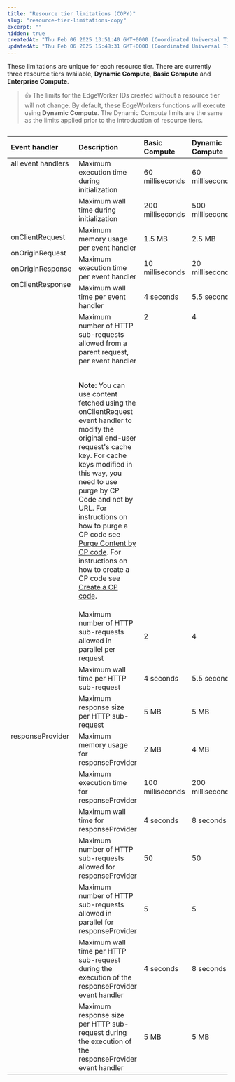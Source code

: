 ```yaml
---
title: "Resource tier limitations (COPY)"
slug: "resource-tier-limitations-copy"
excerpt: ""
hidden: true
createdAt: "Thu Feb 06 2025 13:51:40 GMT+0000 (Coordinated Universal Time)"
updatedAt: "Thu Feb 06 2025 15:48:31 GMT+0000 (Coordinated Universal Time)"
---
```

These limitations are unique for each resource tier. There are currently three resource tiers available, **Dynamic Compute**, **Basic Compute** and **Enterprise Compute**.

> 👍 The limits for the EdgeWorker IDs created without a resource tier will not change. By default, these EdgeWorkers functions will execute using **Dynamic Compute**. The Dynamic Compute limits are the same as the limits applied prior to the introduction of resource tiers.

<table>

<caption>

</caption>

<colgroup>

<col>

<col>

<col>

<col>

</colgroup>

<thead>

<tr>

<th align="left">Event handler</th>

<th align="left">Description</th>

<th align="left">Basic Compute</th>

<th align="left">Dynamic Compute</th>

<th align="left">Enterprise Compute</th>

</tr>

</thead>

<tbody>

<tr>

<td rowspan="2"; style=vertical-align:top> all event handlers </td>

<td>Maximum execution time during initialization</td>

<td>60 milliseconds</td>

<td>60 milliseconds</td>

<td>300 milliseconds</td>

</tr>

<tr>

<td>Maximum wall time during initialization</td>

<td>200 milliseconds</td>

<td>500 milliseconds</td>

<td>500 milliseconds</td>

</tr>

<tr>

<td rowspan="7"; style=vertical-align:top>

onClientRequest

onOriginRequest

onOriginResponse

onClientResponse </td>

<td>Maximum memory usage per event handler</td>

<td>1.5 MB</td>

<td>2.5 MB</td>

<td>4 MB</td>

</tr>

<tr>

<td>Maximum execution time per event handler</td>

<td>10 milliseconds</td>

<td>20 milliseconds</td>

<td>70 milliseconds</td>

</tr>

<tr>

<td>Maximum wall time per event handler</td>

<td>4 seconds</td>

<td>5.5 seconds</td>

<td>10 seconds</td>

</tr>

<tr>

<td>Maximum number of HTTP sub-requests allowed from a parent request, per event handler<BR>
<BR>

**Note:** You can use content fetched using the onClientRequest event handler to modify the original end-user request's cache key. For cache keys modified in this way, you need to use purge by CP Code and not by URL. For instructions on how to purge a CP code see [Purge Content by CP code](https://techdocs.akamai.com/purge-cache/docs/purge-content-cp-code). For instructions on how to create a CP code see [Create a CP code](https://techdocs.akamai.com/cp-codes/docs/welcome-cp-codes-rpt-grps).</td>

<td style=vertical-align:top>2</td>

<td style=vertical-align:top>4</td>

<td>10</td>

</tr>

<tr>

<td>Maximum number of HTTP sub-requests allowed in parallel per request</td>

<td>2</td>

<td>4</td>

<td>10</td>

</tr>

<tr>

<td>Maximum wall time per HTTP sub-request</td>

<td>4 seconds</td>

<td>5.5 seconds</td>

<td>10 seconds</td>

</tr>

<tr>

<td>Maximum response size per HTTP sub-request</td>

<td>5 MB</td>

<td>5 MB</td>

<td>8 MB</td>

</tr>

<tr>

<td rowspan="7"; style=vertical-align:top> responseProvider </td>

<td>Maximum memory usage for responseProvider</td>

<td>2 MB</td>

<td>4 MB</td>

<td>6 MB</td>

</tr>

<tr>

<td>Maximum execution time for responseProvider</td>

<td>100 milliseconds</td>

<td>200 milliseconds</td>

<td>300 milliseconds</td>

</tr>

<tr>

<td>Maximum wall time for responseProvider</td>

<td>4 seconds</td>

<td>8 seconds</td>

<td>10 seconds</td>

</tr>

<tr>

<td>Maximum number of HTTP sub-requests allowed for responseProvider</td>

<td>50</td>

<td>50</td>

<td>50</td>

</tr>

<tr>

<td>Maximum number of HTTP sub-requests allowed in parallel for responseProvider</td>

<td>5</td>

<td>5</td>

<td>5</td>

</tr>

<tr>

<td>Maximum wall time per HTTP sub-request during the execution of the responseProvider event handler</td>

<td>4 seconds</td>

<td>8 seconds</td>

<td>10 seconds</td>

</tr>

<tr>

<td>Maximum response size per HTTP sub-request during the execution of the responseProvider event handler
</td>

<td>5 MB</td>

<td>5 MB</td>

<td>8 MB</td>

</tr>

</tbody>

</table>
